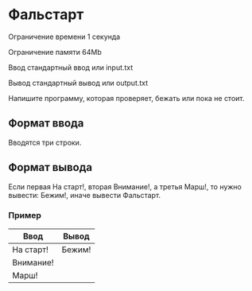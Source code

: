 # Фальстарт

Ограничение времени	1 секунда

Ограничение памяти	64Mb

Ввод	стандартный ввод или input.txt

Вывод	стандартный вывод или output.txt

Напишите программу, которая проверяет, бежать или пока не стоит.

## Формат ввода

Вводятся три строки.

## Формат вывода

Если первая На старт!, вторая Внимание!, а третья Марш!, то нужно вывести: Бежим!, иначе вывести Фальстарт.

### Пример

| Ввод      | Вывод  |
|-----------|--------|
| На старт! | Бежим! |
| Внимание! |        |
| Марш!     |        |